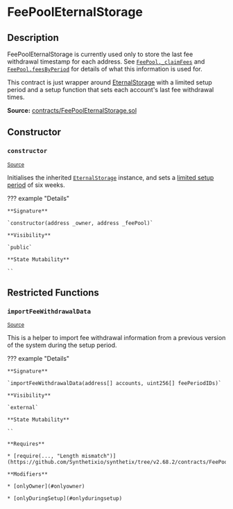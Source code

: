 # FeePoolEternalStorage

## Description

FeePoolEternalStorage is currently used only to store the last fee withdrawal timestamp for each address. See [`FeePool._claimFees`](FeePool.md#_claimFees) and [`FeePool.feesByPeriod`](FeePool.md#feesbyperiod) for details of what this information is used for.

This contract is just wrapper around [EternalStorage](EternalStorage.md) with a limited setup period and a setup function that sets each account's last fee withdrawal times.

**Source:** [contracts/FeePoolEternalStorage.sol](https://github.com/Synthetixio/synthetix/tree/v2.68.2/contracts/FeePoolEternalStorage.sol)

## Constructor

### `constructor`

<sub>[Source](https://github.com/Synthetixio/synthetix/tree/v2.68.2/contracts/FeePoolEternalStorage.sol#L11)</sub>

Initialises the inherited [`EternalStorage`](EternalStorage.md) instance, and sets a [limited setup period](LimitedSetup.md) of six weeks.

??? example "Details"

    **Signature**

    `constructor(address _owner, address _feePool)`

    **Visibility**

    `public`

    **State Mutability**

    ``

## Restricted Functions

### `importFeeWithdrawalData`

<sub>[Source](https://github.com/Synthetixio/synthetix/tree/v2.68.2/contracts/FeePoolEternalStorage.sol#L13)</sub>

This is a helper to import fee withdrawal information from a previous version of the system during the setup period.

??? example "Details"

    **Signature**

    `importFeeWithdrawalData(address[] accounts, uint256[] feePeriodIDs)`

    **Visibility**

    `external`

    **State Mutability**

    ``

    **Requires**

    * [require(..., "Length mismatch")](https://github.com/Synthetixio/synthetix/tree/v2.68.2/contracts/FeePoolEternalStorage.sol#L18)

    **Modifiers**

    * [onlyOwner](#onlyowner)

    * [onlyDuringSetup](#onlyduringsetup)
